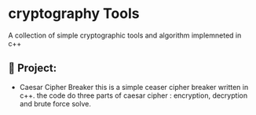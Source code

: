 # cryptography Tools

A collection of simple cryptographic tools and algorithm implemneted in c++

## 🔐 Project: 
- Caesar Cipher Breaker
  this is a simple ceaser cipher breaker written in c++.
  the code do three parts of caesar cipher : encryption, decryption and brute force solve.
